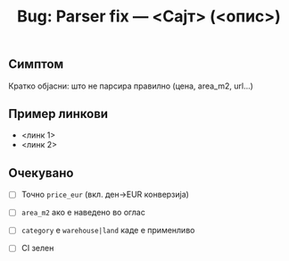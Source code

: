 ﻿---
name: "Bug: Parser поправка"
about: Поправка на извлекување цена/површина/линкови
title: "Bug: Parser fix — <Сајт> (<опис>)"
labels: ["bug","parser"]
assignees: []
---

## Симптом
Кратко објасни: што не парсира правилно (цена, area_m2, url…)

## Пример линкови
- <линк 1>
- <линк 2>

## Очекувано
- [ ] Точно `price_eur` (вкл. ден→EUR конверзија)
- [ ] `area_m2` ако е наведено во оглас
- [ ] `category` е `warehouse|land` каде е применливо
- [ ] CI зелен

